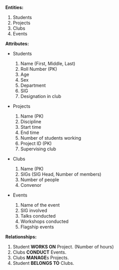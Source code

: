 **Entities:** 

1. Students  
2. Projects  
3. Clubs  
4. Events

**Attributes:**

* Students  
  
    1. Name (First, Middle, Last)  
    2. Roll Number  (PK)  
    3. Age  
    4. Sex  
    5. Department     
    6. SIG  
    7. Designation in club    
      
* Projects  

    1. Name (PK)  
    2. Discipline  
    3. Start time  
    4. End time  
    5. Number of students working  
    6. Project ID  (PK)
    7. Supervising club   
      
* Clubs  
     
    1. Name (PK)  
    2. SIGs  (SIG Head, Number of members)  
    3. Number of people  
    4. Convenor  

* Events  
  
    1. Name of the event  
    2. SIG involved
    3. Talks conducted  
    4. Workshops conducted  
    5. Flagship events  
  
**Relationships:**
  
1. Student **WORKS ON** Project. (Number of hours)  
2. Clubs **CONDUCT** Events.
3. Clubs **MANAGE**s Projects.
4. Student **BELONGS TO** Clubs.

